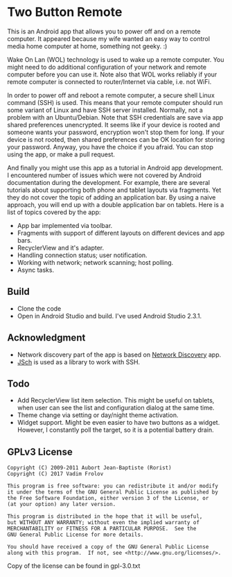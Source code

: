 Two Button Remote
=================

This is an Android app that allows you to power off and on a remote computer. It appeared because my wife wanted an easy way to control media home computer at home, something not geeky. :)

Wake On Lan (WOL) technology is used to wake up a remote computer. You might need to do additional configuration of your network and remote computer before you can use it. Note also that WOL works reliably if your remote computer is connected to router/Internet via cable, i.e. not WiFi.

In order to power off and reboot a remote computer, a secure shell Linux command (SSH) is used. This means that your remote computer should run some variant of Linux and have SSH server installed. Normally, not a problem with an Ubuntu/Debian. Note that SSH credentials are save via app shared preferences unencrypted. It seems like if your device is rooted and someone wants your password, encryption won't stop them for long. If your device is not rooted, then shared preferences can be OK location for storing your password. Anyway, you have the choice if you afraid. You can stop using the app, or make a pull request.

And finally you might use this app as a tutorial in Android app development. I encountered number of issues which were not covered by Android documentation during the development. For example, there are several tutorials about supporting both phone and tablet layouts via fragments. Yet they do not cover the topic of adding an application bar. By using a naive approach, you will end up with a double application bar on tablets. Here is a list of topics covered by the app:
- App bar implemented via toolbar.
- Fragments with support of different layouts on different devices and app bars.
- RecyclerView and it's adapter.
- Handling connection status; user notification.
- Working with network; network scanning; host polling.
- Async tasks.

Build
-----

- Clone the code
- Open in Android Studio and build. I've used Android Studio 2.3.1.

Acknowledgment
--------------

- Network discovery part of the app is based on [Network Discovery](https://github.com/rorist/android-network-discovery) app.
- [JSch](http://www.jcraft.com/jsch/) is used as a library to work with SSH.

Todo
----

- Add RecyclerView list item selection. This might be useful on tablets, when user can see the list and configuration dialog at the same time.
- Theme change via setting or day/night theme activation.
- Widget support. Might be even easier to have two buttons as a widget. However, I constantly poll the target, so it is a potential battery drain.

GPLv3 License
-------

    Copyright (C) 2009-2011 Aubort Jean-Baptiste (Rorist)
    Copyright (C) 2017 Vadim Frolov

    This program is free software: you can redistribute it and/or modify
    it under the terms of the GNU General Public License as published by
    the Free Software Foundation, either version 3 of the License, or
    (at your option) any later version.

    This program is distributed in the hope that it will be useful,
    but WITHOUT ANY WARRANTY; without even the implied warranty of
    MERCHANTABILITY or FITNESS FOR A PARTICULAR PURPOSE.  See the
    GNU General Public License for more details.

    You should have received a copy of the GNU General Public License
    along with this program.  If not, see <http://www.gnu.org/licenses/>.

Copy of the license can be found in gpl-3.0.txt

